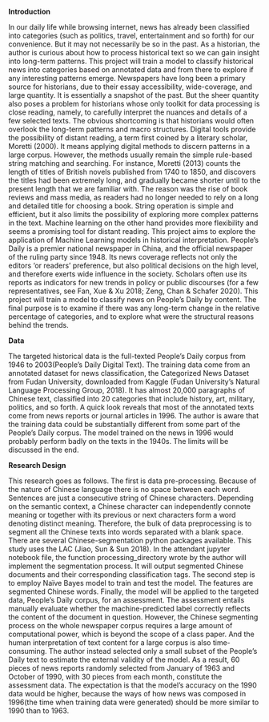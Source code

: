 **Introduction**


In our daily life while browsing internet, news has already been classified into categories (such as politics, travel, entertainment and so forth) for our convenience. But it may not necessarily be so in the past. As a historian, the author is curious about how to process historical text so we can gain insight into long-term patterns. This project will train a model to classify historical news into categories based on annotated data and from there to explore if any interesting patterns emerge. 
Newspapers have long been a primary source for historians, due to their essay accessibility, wide-coverage, and large quantity. It is essentially a snapshot of the past. But the sheer quantity also poses a problem for historians whose only toolkit for data processing is close reading, namely, to carefully interpret the nuances and details of a few selected texts. The obvious shortcoming is that historians would often overlook the long-term patterns and macro structures. Digital tools provide the possibility of distant reading, a term first coined by a literary scholar, Moretti (2000). It means applying digital methods to discern patterns in a large corpus. However, the methods usually remain the simple rule-based string matching and searching. For instance, Moretti (2013) counts the length of titles of British novels published from 1740 to 1850, and discovers the titles had been extremely long, and gradually became shorter until to the present length that we are familiar with. The reason was the rise of book reviews and mass media, as readers had no longer needed to rely on a long and detailed title for choosing a book. String operation is simple and efficient, but it also limits the possibility of exploring more complex patterns in the text. Machine learning on the other hand provides more flexibility and seems a promising tool for distant reading.
This project aims to explore the application of Machine Learning models in historical interpretation. People’s Daily is a premier national newspaper in China, and the official newspaper of the ruling party since 1948. Its news coverage reflects not only the editors ‘or readers’ preference, but also political decisions on the high level, and therefore exerts wide influence in the society. Scholars often use its reports as indicators for new trends in policy or public discourses (for a few representatives, see Fan, Xue & Xu 2018; Zeng, Chan & Schafer 2020). This project will train a model to classify news on People’s Daily by content. The final purpose is to examine if there was any long-term change in the relative percentage of categories, and to explore what were the structural reasons behind the trends.


**Data**



The targeted historical data is the full-texted People’s Daily corpus from 1946 to 2003(People’s Daily Digital Text). The training data come from an annotated dataset for news classification, the Categorized News Dataset from Fudan University, downloaded from Kaggle (Fudan University’s Natural Language Processing Group, 2018). It has almost 20,000 paragraphs of Chinese text, classified into 20 categories that include history, art, military, politics, and so forth. A quick look reveals that most of the annotated texts come from news reports or journal articles in 1996. The author is aware that the training data could be substantially different from some part of the People’s Daily corpus. The model trained on the news in 1996 would probably perform badly on the texts in the 1940s. The limits will be discussed in the end. 


**Research Design**


This research goes as follows. The first is data pre-processing. Because of the nature of Chinese language there is no space between each word. Sentences are just a consecutive string of Chinese characters. Depending on the semantic context, a Chinese character can independently connote meaning or together with its previous or next characters form a word denoting distinct meaning. Therefore, the bulk of data preprocessing is to segment all the Chinese texts into words separated with a blank space. There are several Chinese-segmentation python packages available. This study uses the LAC (Jiao, Sun & Sun 2018). In the attendant jupyter notebook file, the function processing_directory wrote by the author will implement the segmentation process. It will output segmented Chinese documents and their corresponding classification tags.
The second step is to employ Naïve Bayes model to train and test the model. The features are segmented Chinese words. Finally, the model will be applied to the targeted data, People’s Daily corpus, for an assessment. The assessment entails manually evaluate whether the machine-predicted label correctly reflects the content of the document in question. However, the Chinese segmenting process on the whole newspaper corpus requires a large amount of computational power, which is beyond the scope of a class paper. And the human interpretation of text content for a large corpus is also time-consuming. The author instead selected only a small subset of the People’s Daily text to estimate the external validity of the model. As a result, 60 pieces of news reports randomly selected from January of 1963 and October of 1990, with 30 pieces from each month, constitute the assessment data. The expectation is that the model’s accuracy on the 1990 data would be higher, because the ways of how news was composed in 1996(the time when training data were generated) should be more similar to 1990 than to 1963.
